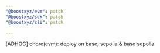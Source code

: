 ```yaml
---
"@boostxyz/evm": patch
"@boostxyz/sdk": patch
"@boostxyz/cli": patch

---
```


[ADHOC] chore(evm): deploy on base, sepolia & base sepolia
